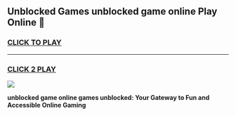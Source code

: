 
## Unblocked Games unblocked game online Play Online 👋
<h3>
<a href="https://news.freeplayer.one?title=unblocked_game_online&ref=17F">CLICK TO PLAY</a></h3>
<hr>

<h3>
<a href="https://news.freeplayer.one?title=unblocked_game_online&ref=17F">CLICK 2 PLAY</a>
  
</h3>

<a href="https://news.freeplayer.one?title=unblocked_game_online&ref=17F/"><img src="https://clearcache.store/games.png"></a>


**unblocked game online games unblocked: Your Gateway to Fun and Accessible Online Gaming**
